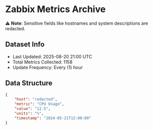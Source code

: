 # Zabbix Metrics Archive

⚠️ **Note**: Sensitive fields like hostnames and system descriptions are redacted.

## Dataset Info
- Last Updated: 2025-08-20 21:00 UTC
- Total Metrics Collected: 1158
- Update Frequency: Every (1) hour

## Data Structure
```json
{
    "host": "redacted",
    "metric": "CPU Usage",
    "value": "12.5",
    "units": "%",
    "timestamp": "2024-05-21T12:00:00"
}
```
